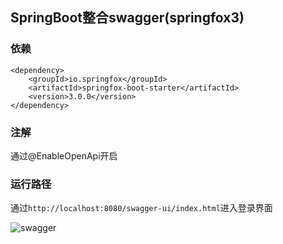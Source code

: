## SpringBoot整合swagger(springfox3)
 


### 依赖
```
<dependency>
    <groupId>io.springfox</groupId>
    <artifactId>springfox-boot-starter</artifactId>
    <version>3.0.0</version>
</dependency>
```
### 注解
通过@EnableOpenApi开启

### 运行路径
通过`http://localhost:8080/swagger-ui/index.html`进入登录界面

![swagger](https://z3.ax1x.com/2021/11/05/IumQYQ.png)